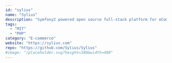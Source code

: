 ```yaml
---
id: "sylius"
name: "Sylius"
description: "Symfony2 powered open source full-stack platform for eCommerce."
tags:
  - "MIT"
  - "PHP"
category: "E-commerce"
website: "https://sylius.com"
repo: "https://github.com/Sylius/Sylius"
#image: "/placeholder.svg?height=300&width=400"
---
```


